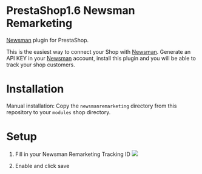 # PrestaShop1.6 Newsman Remarketing
[Newsman](https://www.newsmanapp.com) plugin for PrestaShop.

This is the easiest way to connect your Shop with [Newsman](https://www.newsmanapp.com).
Generate an API KEY in your [Newsman](https://www.newsmanapp.com) account, install this plugin and you will be able to track your shop customers.

# Installation
Manual installation:
Copy the `newsmanremarketing` directory from this repository to your `modules` shop directory.

# Setup
1. Fill in your Newsman Remarketing Tracking ID
![](https://raw.githubusercontent.com/Newsman/PrestaShop1.6-Newsman-Remarketing/master/assets/1.jpg)

2. Enable and click save


